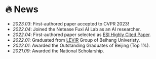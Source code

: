 # 🔥 News
- *2023.03*: First-authored paper accepted to CVPR 2023!
- *2022.04*: Joined the Netease Fuxi AI Lab as an AI researcher.
- *2022.04*: First-authored paper selected as [ESI Highly Cited Paper](https://clarivate.libguides.com/c.php?g=593878&p=4107961).
- *2022.01*: Graduated from [LEVIR](https://levir.buaa.edu.cn/) Group of Beihang Univeristy.
- *2022.01*: Awarded the Outstanding Graduates of Beijing (Top 1%).
- *2021.09*: Awarded the National Scholarship.